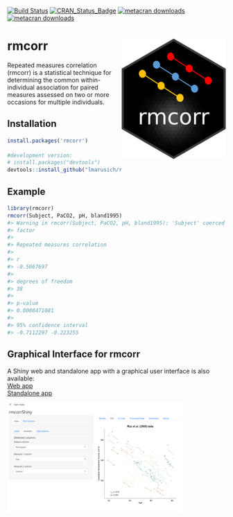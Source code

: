 
<!-- README.md is generated from README.Rmd. Please edit that file -->

[![Build
Status](https://travis-ci.org/lmarusich/rmcorr.svg?branch=master)](https://travis-ci.org/lmarusich/rmcorr)
[![CRAN\_Status\_Badge](https://www.r-pkg.org/badges/version/rmcorr)](https://cran.r-project.org/package=rmcorr)
[![metacran
downloads](https://cranlogs.r-pkg.org/badges/grand-total/rmcorr)](https://cran.r-project.org/package=rmcorr)
[![metacran
downloads](https://cranlogs.r-pkg.org/badges/rmcorr)](https://cran.r-project.org/package=rmcorr)

# rmcorr <img src="man/figures/logo.png" align="right" />

Repeated measures correlation (rmcorr) is a statistical technique for
determining the common within-individual association for paired measures
assessed on two or more occasions for multiple individuals.

## Installation

``` r
install.packages('rmcorr')

#development version:
# install.packages("devtools")
devtools::install_github("lmarusich/rmcorr")
```

## Example

``` r
library(rmcorr)
rmcorr(Subject, PaCO2, pH, bland1995)
#> Warning in rmcorr(Subject, PaCO2, pH, bland1995): 'Subject' coerced into a
#> factor
#> 
#> Repeated measures correlation
#> 
#> r
#> -0.5067697
#> 
#> degrees of freedom
#> 38
#> 
#> p-value
#> 0.0008471081
#> 
#> 95% confidence interval
#> -0.7112297 -0.223255
```

## Graphical Interface for rmcorr

A Shiny web and standalone app with a graphical user interface is also
available: <br>
<a href="https://lmarusich.shinyapps.io/shiny_rmcorr/">Web app</a> <br>
<a href="https://github.com/lmarusich/rmcorrShiny">Standalone app</a>

<img src="man/figures/rmcorr_example_input_plot.jpg" width="80%" />
